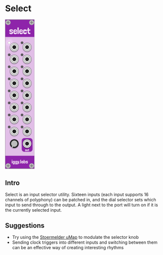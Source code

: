 # Select

<img src="https://github.com/IggyLabs/IggyLabsModulesManual/blob/master/img/select_1.png" width = "96">

## Intro
Select is an input selector utility. Sixteen inputs (each input supports 16 channels of polyphony) can be patched in, and the dial selector sets which input to send through to the output. A light next to the port will turn on if it is the currently selected input.

## Suggestions

- Try using the [Stoermelder uMap](https://github.com/stoermelder/vcvrack-packone/blob/v1/docs/CVMapMicro.md) to modulate the selector knob
- Sending clock triggers into different inputs and switching between them can be an effective way of creating interesting rhythms